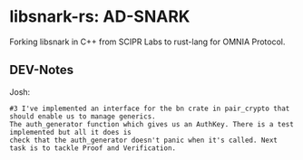 # libsnark-rs: AD-SNARK 

Forking libsnark in C++ from SCIPR Labs to rust-lang for OMNIA Protocol.


## DEV-Notes
Josh:

    #3 I've implemented an interface for the bn crate in pair_crypto that should enable us to manage generics.
    The auth_generator function which gives us an AuthKey. There is a test implemented but all it does is 
    check that the auth_generator doesn't panic when it's called. Next task is to tackle Proof and Verification.
